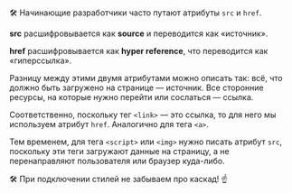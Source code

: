 🛠 Начинающие разработчики часто путают атрибуты `src` и `href`.

**src** расшифровывается как **source** и переводится как «источник».

**href** расшифровывается как **hyper reference**, что переводится как «гиперссылка».

Разницу между этими двумя атрибутами можно описать так: всё, что должно быть загружено на странице — источник. Все сторонние ресурсы, на которые нужно перейти или сослаться — ссылка.

Соответственно, поскольку тег `<link>` — это ссылка, то для него мы используем атрибут `href`. Аналогично для тега `<a>`.

Тем временем, для тега `<script>` или `<img>` нужно писать атрибут `src`, поскольку эти теги загружают данные на страницу, а не перенаправляют пользователя или браузер куда-либо.

🛠 При подключении стилей не забываем про каскад! ☝️
